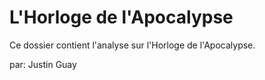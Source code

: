 # L'Horloge de l'Apocalypse

Ce dossier contient l'analyse sur l'Horloge de l'Apocalypse.

par: Justin Guay
